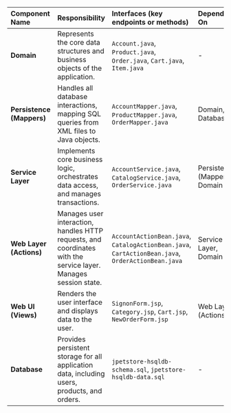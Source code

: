 | Component Name | Responsibility | Interfaces (key endpoints or methods) | Depends On | Technologies |
| :--- | :--- | :--- | :--- | :--- |
| **Domain** | Represents the core data structures and business objects of the application. | `Account.java`, `Product.java`, `Order.java`, `Cart.java`, `Item.java` | - | POJO |
| **Persistence (Mappers)** | Handles all database interactions, mapping SQL queries from XML files to Java objects. | `AccountMapper.java`, `ProductMapper.java`, `OrderMapper.java` | Domain, Database | MyBatis, Spring |
| **Service Layer** | Implements core business logic, orchestrates data access, and manages transactions. | `AccountService.java`, `CatalogService.java`, `OrderService.java` | Persistence (Mappers), Domain | Spring Framework (DI, Transactions) |
| **Web Layer (Actions)** | Manages user interaction, handles HTTP requests, and coordinates with the service layer. Manages session state. | `AccountActionBean.java`, `CatalogActionBean.java`, `CartActionBean.java`, `OrderActionBean.java` | Service Layer, Domain | Stripes Framework |
| **Web UI (Views)** | Renders the user interface and displays data to the user. | `SignonForm.jsp`, `Category.jsp`, `Cart.jsp`, `NewOrderForm.jsp` | Web Layer (Actions) | JSP, JSTL, Stripes Tags |
| **Database** | Provides persistent storage for all application data, including users, products, and orders. | `jpetstore-hsqldb-schema.sql`, `jpetstore-hsqldb-data.sql` | - | HSQLDB |